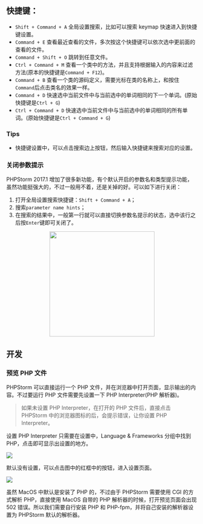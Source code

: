 ## 快捷键：

- `Shift + Command + A` 全局设置搜索，比如可以搜索 keymap 快速进入到快捷键设置。
- `Command + E` 查看最近查看的文件，多次按这个快捷键可以依次选中更前面的查看的文件。
- `Command + Shift + O` 跳转到任意文件。
- `Ctrl + Command + M` 查看一个类中的方法，并且支持根据输入的内容来过滤方法(原本的快捷键是`Command + F12`)。
- `Command + B` 查看一个类的源码定义，需要光标在类的名称上，和按住`Command`后点击类名的效果一样。
- `Command + D` 快速选中当前文件中与当前选中的单词相同的下一个单词。(原始快捷键是`Ctrl + G`)
- `Ctrl + Command + D` 快速选中当前文件中与当前选中的单词相同的所有单词。(原始快捷键是`Ctrl + Command + G`)


### Tips

- 快捷键设置中，可以点击搜索边上按钮，然后输入快捷键来搜索对应的设置。

### 关闭参数提示

PHPStorm 2017.1 增加了很多新功能，有个默认开启的参数名和类型提示功能，虽然功能挺强大的，不过一般用不着，还是关掉的好。可以如下进行关闭：

1. 打开全局设置搜索快捷键：`Shift + Command + A`；
2. 搜索`parameter name hints`；
3. 在搜索的结果中，一般第一行就可以直接切换参数名提示的状态，选中该行之后按`Enter`键即可关闭了。

<div align="center">
    <img src="http://7xkt52.com1.z0.glb.clouddn.com/markdown/1505355668866.png" width="277" />
</div>

## 开发
### 预览 PHP 文件
PHPStorm 可以直接运行一个 PHP 文件，并在浏览器中打开页面，显示输出的内容。不过要运行 PHP 文件需要先设置一下 PHP Interpreter(PHP 解析器)。

> 如果未设置 PHP Interpreter，在打开的 PHP 文件后，直接点击 PHPStorm 中的浏览器图标的后，会提示错误，让你设置 PHP Interpreter。

设置 PHP Interpreter 只需要在设置中，Language & Frameworks 分组中找到 PHP，点击即可显示出设置的地方。

![](http://7xkt52.com1.z0.glb.clouddn.com/markdown/1481686076788.png)

默认没有设置，可以点击图中的红框中的按钮，进入设置页面。

![](http://7xkt52.com1.z0.glb.clouddn.com/markdown/1481686914470.png)

虽然 MacOS 中默认是安装了 PHP 的，不过由于 PHPStorm 需要使用 CGI 的方式解析 PHP，直接使用 MacOS 自带的 PHP 解析器的时候，打开预览页面会出现 502 错误。所以我们需要自行安装 PHP 和 PHP-fpm，并将自己安装的解析器设置为 PHPStorm 默认的解析器。

